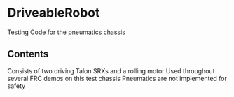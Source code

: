 # DriveableRobot
Testing Code for the pneumatics chassis

## Contents
Consists of two driving Talon SRXs and a rolling motor
Used throughout several FRC demos on this test chassis
Pneumatics are not implemented for safety
